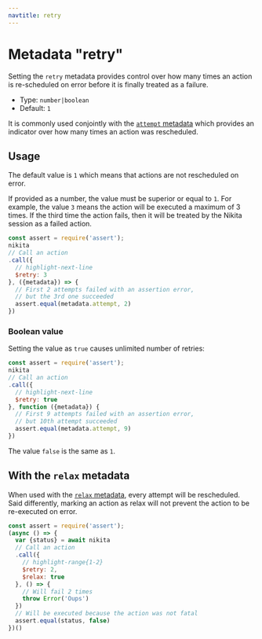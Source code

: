 ```yaml
---
navtitle: retry
---
```


# Metadata "retry"

Setting the `retry` metadata provides control over how many times an action is re-scheduled on error before it is finally treated as a failure.

* Type: `number|boolean`
* Default: `1`

It is commonly used conjointly with the [`attempt` metadata](/current/api/metadata/attempt/) which provides an indicator over how many times an action was rescheduled.

## Usage

The default value is `1` which means that actions are not rescheduled on error.

If provided as a number, the value must be superior or equal to `1`. For example, the value `3` means the action will be executed a maximum of 3 times. If the third time the action fails, then it will be treated by the Nikita session as a failed action.

```js
const assert = require('assert');
nikita
// Call an action
.call({
  // highlight-next-line
  $retry: 3
}, ({metadata}) => {
  // First 2 attempts failed with an assertion error,
  // but the 3rd one succeeded
  assert.equal(metadata.attempt, 2)
})
```

### Boolean value

Setting the value as `true` causes unlimited number of retries:

```js
const assert = require('assert');
nikita
// Call an action
.call({
  // highlight-next-line
  $retry: true
}, function ({metadata}) {
  // First 9 attempts failed with an assertion error,
  // but 10th attempt succeeded
  assert.equal(metadata.attempt, 9)
})
```

The value `false` is the same as `1`.

## With the `relax` metadata

When used with the [`relax` metadata](/current/api/metadata/relax/), every attempt will be rescheduled. Said differently, marking an action as relax will not prevent the action to be re-executed on error.

```js
const assert = require('assert');
(async () => {
  var {status} = await nikita
  // Call an action
  .call({
    // highlight-range{1-2}
    $retry: 2,
    $relax: true
  }, () => {
    // Will fail 2 times
    throw Error('Oups')
  })
  // Will be executed because the action was not fatal
  assert.equal(status, false)
})()
```
